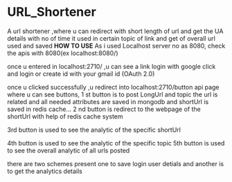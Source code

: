 # URL_Shortener
A url shortener ,where u can redirect with short length of url and get the UA details with no of time it used in certain topic of link   and get of overall url used and saved
****HOW TO USE****
As i used Localhost server no as 8080, check the apis with 8080(ex localhost:8080/)

once u entered in localhost:2710/ ,u can see a link login with google
click and login or create id with your gmail id (OAuth 2.0)

once u clicked successfully ,u redirect into localhost:2710/button api page
where u can see buttons,
1 st button is to post LongUrl and topic the url is related and all needed attributes are saved in mongodb and shortUrl is saved in redis cache...
2 nd button is redirect to the webpage of the shortUrl with help of redis cache system

3rd button is used to see the analytic of the specific shortUrl

4th button is used to see the analytic of the specific topic
5th button is used to see the overall analytic of all urls posted 

there are two schemes present one to save login user detials and another is to get the analytics details
